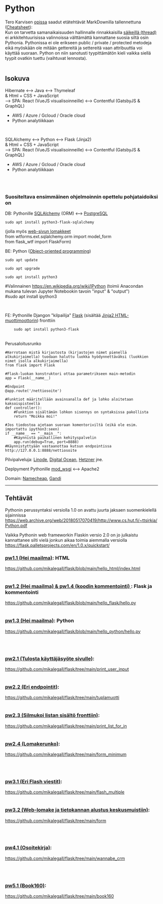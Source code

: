 # Python

Tero Karvisen [opissa](https://terokarvinen.com/2021/python-web-service-from-idea-to-production/ "Python Web Service From Idea to Production") saadut etätehtävät MarkDownilla tallennettuna ([Cheatsheet](https://github.com/adam-p/markdown-here/wiki/Markdown-Cheatsheet)):
<br>
Kun on tarvetta samanaikaisuuden hallinnalle rinnakkaisilla [säikeillä (thread)](https://wiki.aalto.fi/download/attachments/72895679/luento12.pdf) ei arkkitehtuurisissa valinnoissa välttämättä kannattane suosia siltä osin Pythonia. Pythonissa ei ole erikseen public / private / protected metodeja eikä myöskään ole mitään gettereitä ja settereitä vaan attribuuttia voi käyttää suoraan. Python on niin sanotusti tyypittämätön kieli vaikka siellä tyypit ovatkin tuettu (vaihtuvat lennosta).
<br>
<br>

## Isokuva
Hibernate <--> Java <--> Thymeleaf
<br>
& Html + CSS + JavaScript
<br>
--> SPA: React (VueJS visualisoinneille) <--> Contentful (GatsbyJS & GraphQL)
<br>
* AWS / Azure / Gcloud / Oracle cloud
* Python analytiikkaan
<br>

SQLAlchemy <--> Python <--> Flask (Jinja2)
<br>
& Html + CSS + JavaScript
<br>
--> SPA: React (VueJS visualisoinneille) <--> Contentful (GatsbyJS & GraphQL)
<br>
* AWS / Azure / Gcloud / Oracle cloud
* Python analytiikkaan
<br>
<br>

### Suositeltava ensimmäinen ohjelmoinnin opettelu pohjataidoiksi on
DB: Pythonille [SQLAlchemy](https://flask-sqlalchemy.palletsprojects.com/en/2.x/) (ORM) <--> [PostgreSQL](https://terokarvinen.com/search/?q=postgre)


    sudo apt install python3-flask-sqlalchemy

(jolla myös [web-sivun lomakkeet](https://terokarvinen.com/2020/flask-automatic-forms/)
<br>
from wtforms.ext.sqlalchemy.orm import model_form
<br>
from flask_wtf import FlaskForm)

BE: Python ([Object-oriented programming](https://fi.wikipedia.org/wiki/Olio-ohjelmointi)) 

    sudo apt update 

    sudo apt upgrade

    sudo apt install python3

#Valinnainen https://en.wikipedia.org/wiki/IPython (toimii Anacondan mukana tulevan Jupyter Notebookin tavoin "input" & "output")
<br>
#sudo apt install ipython3

<br>

FE: Pythonille Djangon "kilpailija" [Flask](https://en.wikipedia.org/wiki/Flask_(web_framework)) (sisältää [Jinja2 HTML-muottimoottorin](https://jinja2docs.readthedocs.io/en/stable/)) fronttiin

        sudo apt install python3-flask

<br>
Perusaloitusrunko

    #Kerrotaan mistä kirjastosta (kirjastojen nimet pienellä alkukirjaimella) tuodaan haluttu luokka hyödynnettäväksi (luokkien nimet isolla alkukirjaimella)
    from flask import Flask

    #Flask-luokan konstruktori ottaa parametrikseen main-metodin
    app = Flask(__name__)

    #Endpoint
    @app.route('/nettiosoite')

    #Funktiot määritellään avainsanalla def ja lohko aloitetaan kaksoispisteellä
    def controller():
        #Funktion sisältämän lohkon sisennys on syntaksissa pakollista
        return "Moikka moi!"

    #Jos tiedostoa ajetaan suoraan komentoriviltä (eikä ole esim. importattu ipython3:seen) 
    if __name__ == "__main__":
        #Käynnistä paikallinen kehityspalvelin
    	app.run(debug=True, port=8888)
    #Käynnistyttyään vastaanottaa kutsun endpointissa
    http://127.0.0.1:8888/nettiosoite


Pilvipalveluja: [Linode](https://www.linode.com/pricing/), [Digital Ocean](https://www.digitalocean.com/pricing), [Hetzner](https://www.hetzner.com/cloud) jne.

Deplpyment Pythonille [mod_wsgi](https://pypi.org/project/mod-wsgi/) <--> Apache2

Domain: [Namecheap](https://www.namecheap.com/domains/#pricing), [Gandi](https://shop.gandi.net/en/domain/suggest?options=1&search=halpa)


***

## Tehtävät

Pythonin perussyntaksi versiolla 1.0 on avattu juurta jaksaen suomenkielellä sijainnissa https://web.archive.org/web/20180517070419/http://www.cs.hut.fi/~ttsirkia/Python.pdf

Vaikka Pythonin web frameworkin Flaskin versio 2.0 on jo julkaistu kannattanee silti vielä jonkun aikaa toimia aiemmalla versiolla https://flask.palletsprojects.com/en/1.0.x/quickstart/


### [pw1.1 (Hei maailma)](https://terokarvinen.com/2021/python-web-service-from-idea-to-production/#pw1-hello-flask-world): HTML
https://github.com/mikalegall/flask/blob/main/hello_html/index.html
<br>
<br>
### [pw1.2 (Hei maailma) & pw1.4 (koodin kommentointi) ](https://terokarvinen.com/2021/python-web-service-from-idea-to-production/#pw1-hello-flask-world): Flask ja kommentointi
https://github.com/mikalegall/flask/blob/main/hello_flask/hello.py
<br>
<br>
### [pw1.3 (Hei maailma)](https://terokarvinen.com/2021/python-web-service-from-idea-to-production/#pw1-hello-flask-world): Python
https://github.com/mikalegall/flask/blob/main/hello_python/hello.py

<br>
<br>

### [pw2.1 (Tulosta käyttäjäsyöte sivulle)](https://terokarvinen.com/2021/python-web-service-from-idea-to-production/#pw2-muotit-ja-lomakkeet):
https://github.com/mikalegall/flask/tree/main/print_user_input
<br>
<br>
### [pw2.2 (Eri endpointit)](https://terokarvinen.com/2021/python-web-service-from-idea-to-production/#pw2-muotit-ja-lomakkeet):
https://github.com/mikalegall/flask/tree/main/tuplamuotti
<br>
<br>
### [pw2.3 (Silmukoi listan sisältö fronttiin)](https://terokarvinen.com/2021/python-web-service-from-idea-to-production/#pw2-muotit-ja-lomakkeet):
https://github.com/mikalegall/flask/tree/main/print_list_for_in
<br>
<br>
### [pw2.4 (Lomakerunko)](https://terokarvinen.com/2021/python-web-service-from-idea-to-production/#pw2-muotit-ja-lomakkeet):
https://github.com/mikalegall/flask/tree/main/form_minimum

<br>
<br>

### [pw3.1 (Eri Flash viestit)](https://terokarvinen.com/2021/python-web-service-from-idea-to-production/#pw3-orm---luokista-lomakkeet-ja-tietokannat):
https://github.com/mikalegall/flask/tree/main/flash_multiple
<br>
<br>
### [pw3.2 (Web-lomake ja tietokannan alustus keskusmuistiin)](https://terokarvinen.com/2021/python-web-service-from-idea-to-production/#pw3-orm---luokista-lomakkeet-ja-tietokannat):
https://github.com/mikalegall/flask/tree/main/form

<br>
<br>

### [pw4.1 (Osoitekirja)](https://terokarvinen.com/2021/python-web-service-from-idea-to-production/#pw4-crud---kokonainen-tietokantaohjelma-wepissa):
https://github.com/mikalegall/flask/tree/main/wannabe_crm

<br>
<br>

### [pw5.1 (Book160)](https://terokarvinen.com/2021/python-web-service-from-idea-to-production/#pw5-users---kayttajat-ja-salasanat):
https://github.com/mikalegall/flask/tree/main/book160